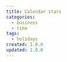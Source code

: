```yaml
---
title: Calendar stars
categories:
  - business
  - time
tags:
  - holidays
created: 1.0.0
updated: 1.0.0
---
```

